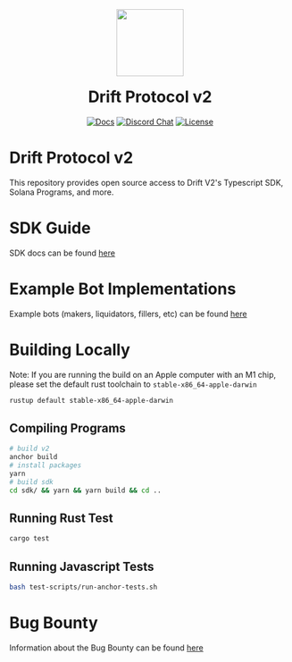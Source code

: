 <div align="center">
  <img height="120x" src="https://uploads-ssl.webflow.com/611580035ad59b20437eb024/616f97a42f5637c4517d0193_Logo%20(1)%20(1).png" />

  <h1 style="margin-top:20px;">Drift Protocol v2</h1>

  <p>
    <a href="https://docs.drift.trade/sdk-documentation"><img alt="Docs" src="https://img.shields.io/badge/docs-tutorials-blueviolet" /></a>
    <a href="https://discord.com/channels/849494028176588802/878700556904980500"><img alt="Discord Chat" src="https://img.shields.io/discord/889577356681945098?color=blueviolet" /></a>
    <a href="https://opensource.org/licenses/Apache-2.0"><img alt="License" src="https://img.shields.io/github/license/project-serum/anchor?color=blueviolet" /></a>
  </p>
</div>

# Drift Protocol v2

This repository provides open source access to Drift V2's Typescript SDK, Solana Programs, and more.

# SDK Guide

SDK docs can be found [here](./sdk/README.md)

# Example Bot Implementations

Example bots (makers, liquidators, fillers, etc) can be found [here](https://github.com/drift-labs/keeper-bots-v2)

# Building Locally

Note: If you are running the build on an Apple computer with an M1 chip, please set the default rust toolchain to `stable-x86_64-apple-darwin`

```bash
rustup default stable-x86_64-apple-darwin
```

## Compiling Programs

```bash
# build v2
anchor build
# install packages
yarn
# build sdk
cd sdk/ && yarn && yarn build && cd ..
```

## Running Rust Test

```bash
cargo test
```

## Running Javascript Tests

```bash
bash test-scripts/run-anchor-tests.sh
```

# Bug Bounty

Information about the Bug Bounty can be found [here](./bug-bounty/README.md)
